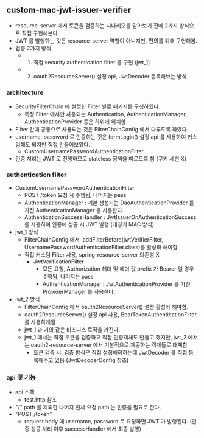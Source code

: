 ## custom-mac-jwt-issuer-verifier
- resource-server 에서 토큰을 검증하는 시나리오를 알아보기 전에 2가지 방식으로 직접 구현해본다.
- JWT 를 발행하는 것은 resource-server 역할이 아니지만, 편의를 위해 구현해봄.
- 검증 2가지 방식
  - 1. 직접 security authentication filter 를 구현 (jwt_1)
  - 2. oauth2ResourceServer() 설정 api, JwtDecoder 등록해보는 방식

### architecture
- SecurityFilterChain 에 설정한 Filter 별로 패키지를 구성하였다.
  - 특정 Filter 에서만 사용되는 Authentication, AuthenticationManager, AuthenticationProvider 등은 하위에 위치함
- Filter 간에 공통으로 사용되는 것은 FilterChainConfig 에서 다루도록 하였다.
- username, password 로 인증하는 것은 formLogin() 설정 api 를 사용하여 커스텀해도 되지만 직접 만들어보았다.
  - CustomUsernamePasswordAuthenticationFilter
- 인증 처리는 JWT 로 진행하므로 stateless 정책을 따르도록 함 (쿠키 세션 X)

### authentication filter
- CustomUsernamePasswordAuthenticationFilter
  - POST /token 요청 시 수행됨, 나머지는 pass
  - AuthenticationManager : 기본 생성되는 DaoAuthenticationProvider 를 가진 AuthenticationManager 를 사용한다.
  - AuthenticationSuccessHandler : JwtIssuerOnAuthenticationSuccess 를 사용하여 인증에 성공 시 JWT 발행 (대칭키 MAC 방식)
- jwt_1 방식
  - FilterChainConfig 에서 .addFilterBefore(jwtVerifierFilter, UsernamePasswordAuthenticationFilter.class)를 활성화 해야함
  - 직접 커스텀 Filter 사용, spring-resource-server 의존성 X
    - JwtVerificationFilter
      - 모든 요청, Authorization 헤더 및 헤더 값 prefix 가 Bearer 일 경우 수행됨, 나머지는 pass
      - AuthenticationManager : JwtAuthenticationProvider 를 가진 ProviderManager 를 사용한다.
- jwt_2 방식
  - FilterChainConfig 에서 oauth2ResourceServer() 설정 활성화 해야함.
  - oauth2ResourceServer() 설정 api 사용, BearTokenAuthenticationFilter 를 사용하게됨
  - jwt_1 과 거의 같은 비즈니스 로직을 가진다.
  - jwt_1 에서는 직접 토큰을 검증하고 직접 인증객체도 만들고 했지만, jwt_2 에서는 oauth2-resource-server 에서 기본적으로 제공하는 객체들로 대체함
    - 토큰 검증 시, 검증 방식은 직접 설정해햐하는데 JwtDecoder 를 직접 등록해주고 있음 (JwtDecoderConfig 참조)

### api 및 기능
- api 스팩
  - test.http 참조
- "/" path 를 제외한 나머지 전체 요청 path 는 인증을 필요로 한다.
- "POST /token"
  - request body 에 username, password 로 요청하면 JWT 가 발행된다. (인증 성공 처리 이후 successHandler 에서 최종 발행)